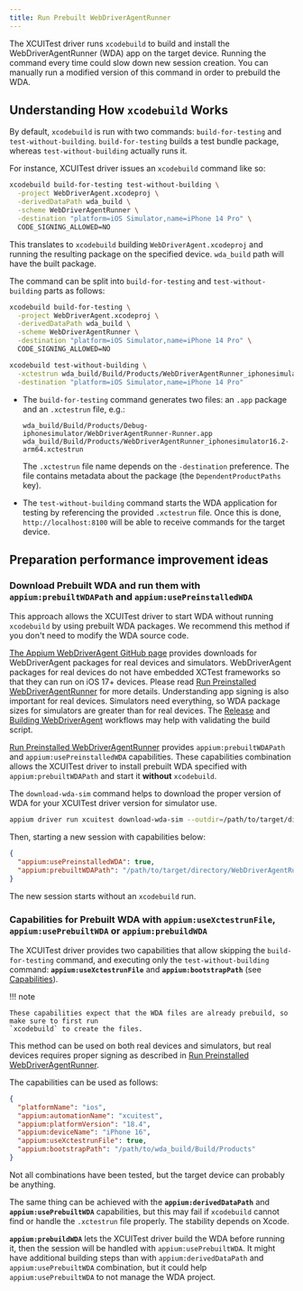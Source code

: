 ```yaml
---
title: Run Prebuilt WebDriverAgentRunner
---
```


The XCUITest driver runs `xcodebuild` to build and install the WebDriverAgentRunner (WDA) app on the
target device. Running the command every time could slow down new session creation.
You can manually run a modified version of this command in order to prebuild the WDA.

## Understanding How `xcodebuild` Works

By default, `xcodebuild` is run with two commands: `build-for-testing` and `test-without-building`.
`build-for-testing` builds a test bundle package, whereas `test-without-building` actually runs it.

For instance, XCUITest driver issues an `xcodebuild` command like so:

```bash
xcodebuild build-for-testing test-without-building \
  -project WebDriverAgent.xcodeproj \
  -derivedDataPath wda_build \
  -scheme WebDriverAgentRunner \
  -destination "platform=iOS Simulator,name=iPhone 14 Pro" \
  CODE_SIGNING_ALLOWED=NO
```

This translates to `xcodebuild` building `WebDriverAgent.xcodeproj` and running the resulting
package on the specified device. `wda_build` path will have the built package.

The command can be split into `build-for-testing` and `test-without-building` parts as follows:

```bash
xcodebuild build-for-testing \
  -project WebDriverAgent.xcodeproj \
  -derivedDataPath wda_build \
  -scheme WebDriverAgentRunner \
  -destination "platform=iOS Simulator,name=iPhone 14 Pro" \
  CODE_SIGNING_ALLOWED=NO
```

```bash
xcodebuild test-without-building \
  -xctestrun wda_build/Build/Products/WebDriverAgentRunner_iphonesimulator16.2-arm64.xctestrun \
  -destination "platform=iOS Simulator,name=iPhone 14 Pro"
```

* The `build-for-testing` command generates two files: an `.app` package and an `.xctestrun` file, e.g.:

    ```
    wda_build/Build/Products/Debug-iphonesimulator/WebDriverAgentRunner-Runner.app
    wda_build/Build/Products/WebDriverAgentRunner_iphonesimulator16.2-arm64.xctestrun
    ```

    The `.xctestrun` file name depends on the `-destination` preference. The file contains metadata
    about the package (the `DependentProductPaths` key).

* The `test-without-building` command starts the WDA application for testing by referencing the
  provided `.xctestrun` file. Once this is done, `http://localhost:8100` will be able to receive
  commands for the target device.

## Preparation performance improvement ideas

### Download Prebuilt WDA and run them with `appium:prebuiltWDAPath` and `appium:usePreinstalledWDA`

This approach allows the XCUITest driver to start WDA without running `xcodebuild` by using prebuilt WDA packages.
We recommend this method if you don't need to modify the WDA source code.

[The Appium WebDriverAgent GitHub page](https://github.com/appium/WebDriverAgent/releases) provides
downloads for WebDriverAgent packages for real devices and simulators.
WebDriverAgent packages for real devices do not have embedded XCTest frameworks so that
they can run on iOS 17+ devices. Please read [Run Preinstalled WebDriverAgentRunner](./run-preinstalled-wda.md)
for more details. Understanding app signing is also important for real devices.
Simulators need everything, so WDA package sizes for simulators are greater than for real devices.
The [Release](https://github.com/appium/appium-xcuitest-driver/actions/workflows/publish.js.yml) and
[Building WebDriverAgent](https://github.com/appium/WebDriverAgent/actions/workflows/wda-package.yml)
workflows may help with validating the build script.

[Run Preinstalled WebDriverAgentRunner](./run-preinstalled-wda.md) provides `appium:prebuiltWDAPath`
and `appium:usePreinstalledWDA` capabilities.
These capabilities combination allows the XCUITest driver to install prebuilt WDA specified with
`appium:prebuiltWDAPath` and start it **without** `xcodebuild`.

The `download-wda-sim` command helps to download the proper version of WDA for your XCUITest driver version
for simulator use.

```bash
appium driver run xcuitest download-wda-sim --outdir=/path/to/target/directory
```

Then, starting a new session with capabilities below:

```json
{
  "appium:usePreinstalledWDA": true,
  "appium:prebuiltWDAPath": "/path/to/target/directory/WebDriverAgentRunner-Runner.app"
}
```

The new session starts without an `xcodebuild` run.

### Capabilities for Prebuilt WDA with `appium:useXctestrunFile`, `appium:usePrebuiltWDA` or `appium:prebuildWDA`

The XCUITest driver provides two capabilities that allow skipping the `build-for-testing` command,
and executing only the `test-without-building` command: __`appium:useXctestrunFile`__ and
__`appium:bootstrapPath`__ (see [Capabilities](../reference/capabilities.md#webdriveragent)).

!!! note

    These capabilities expect that the WDA files are already prebuild, so make sure to first run
    `xcodebuild` to create the files.

This method can be used on both real devices and simulators, but real devices requires proper
signing as described in [Run Preinstalled WebDriverAgentRunner](./run-preinstalled-wda.md).

The capabilities can be used as follows:

```json
{
  "platformName": "ios",
  "appium:automationName": "xcuitest",
  "appium:platformVersion": "18.4",
  "appium:deviceName": "iPhone 16",
  "appium:useXctestrunFile": true,
  "appium:bootstrapPath": "/path/to/wda_build/Build/Products"
}
```

Not all combinations have been tested, but the target device can probably be anything.

The same thing can be achieved with the __`appium:derivedDataPath`__ and __`appium:usePrebuiltWDA`__
capabilities, but this may fail if `xcodebuild` cannot find or handle the `.xctestrun` file
properly. The stability depends on Xcode.

__`appium:prebuildWDA`__ lets the XCUITest driver build the WDA before running it, then the session
will be handled with `appium:usePrebuiltWDA`.
It might have additional building steps than with `appium:derivedDataPath` and `appium:usePrebuiltWDA`
combination, but it could help `appium:usePrebuiltWDA` to not manage the WDA project.

